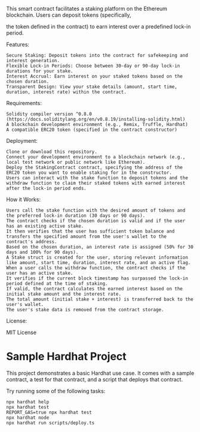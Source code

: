 This smart contract facilitates a staking platform on the Ethereum blockchain. Users can deposit tokens (specifically,

 the token defined in the contract) to earn interest over a predefined lock-in period.

Features:

    Secure Staking: Deposit tokens into the contract for safekeeping and interest generation.
    Flexible Lock-in Periods: Choose between 30-day or 90-day lock-in durations for your stake.
    Interest Accrual: Earn interest on your staked tokens based on the chosen duration.
    Transparent Design: View your stake details (amount, start time, duration, interest rate) within the contract.

Requirements:

    Solidity compiler version ^0.8.0 (https://docs.soliditylang.org/en/v0.8.19/installing-solidity.html)
    A blockchain development environment (e.g., Remix, Truffle, Hardhat)
    A compatible ERC20 token (specified in the contract constructor)

Deployment:

    Clone or download this repository.
    Connect your development environment to a blockchain network (e.g., local test network or public network like Ethereum).
    Deploy the StakingContract contract, specifying the address of the ERC20 token you want to enable staking for in the constructor.
    Users can interact with the stake function to deposit tokens and the withdraw function to claim their staked tokens with earned interest after the lock-in period ends.

How it Works:

    Users call the stake function with the desired amount of tokens and the preferred lock-in duration (30 days or 90 days).
    The contract checks if the chosen duration is valid and if the user has an existing active stake.
    It then verifies that the user has sufficient token balance and transfers the specified amount from the user's wallet to the contract's address.
    Based on the chosen duration, an interest rate is assigned (50% for 30 days and 100% for 90 days).
    A Stake struct is created for the user, storing relevant information like amount, start time, duration, interest rate, and an active flag.
    When a user calls the withdraw function, the contract checks if the user has an active stake.
    It verifies if the current block timestamp has surpassed the lock-in period defined at the time of staking.
    If valid, the contract calculates the earned interest based on the initial stake amount and the interest rate.
    The total amount (initial stake + interest) is transferred back to the user's wallet.
    The user's stake data is removed from the contract storage.

License:

MIT License
# Sample Hardhat Project

This project demonstrates a basic Hardhat use case. It comes with a sample contract, a test for that contract, and a script that deploys that contract.

Try running some of the following tasks:

```shell
npx hardhat help
npx hardhat test
REPORT_GAS=true npx hardhat test
npx hardhat node
npx hardhat run scripts/deploy.ts
```
